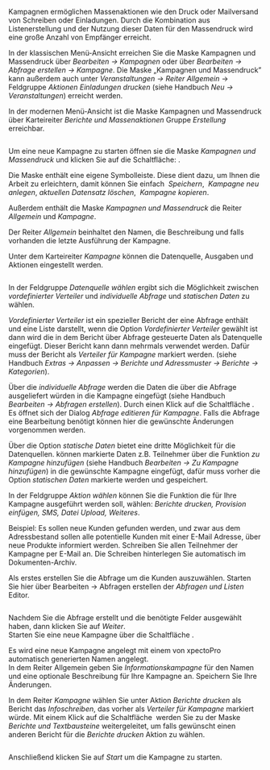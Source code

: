 <!DOCTYPE html>
<html>
<head>
<meta charset="utf-8">
<meta name="viewport" content="width=device-width, initial-scale=1.0">
<title>700_Kampagnen.md</title>
<link rel="stylesheet" href="https://stackedit.io/res-min/themes/base.css" />
<script type="text/javascript" src="https://cdn.mathjax.org/mathjax/latest/MathJax.js?config=TeX-AMS_HTML"></script>
</head>
<body><div class="container"><p>Kampagnen ermöglichen Massenaktionen wie den Druck oder Mailversand von Schreiben oder Einladungen. Durch die  Kombination aus Listenerstellung und der Nutzung dieser Daten für den Massendruck wird eine große Anzahl von Empfänger erreicht.</p>

<p>In der klassischen Menü-Ansicht erreichen Sie die Maske Kampagnen und Massendruck  über <em>Bearbeiten → Kampagnen</em> oder über <em>Bearbeiten → Abfrage erstellen → Kampagne</em>. Die Maske „Kampagnen und Massendruck” kann außerdem auch unter <em>Veranstaltungen → Reiter Allgemein</em> → Feldgruppe <em>Aktionen</em> <em>Einladungen drucken</em> (siehe Handbuch <em>Neu  → Veranstaltungen</em>) erreicht werden.</p>

<p>In der modernen Menü-Ansicht ist die Maske Kampagnen und Massendruck über Karteireiter <em>Berichte und Massenaktionen</em> Gruppe <em>Erstellung</em> erreichbar.</p>

<p><img src="http://xpecto.github.io/docs/img/img_1461670219898.png" alt="" title=""></p>

<p>Um eine neue Kampagne zu starten öffnen sie die Maske <em>Kampagnen und Massendruck</em> und klicken Sie auf die Schaltfläche: <img src="http://xpecto.github.io/docs/img/img_1461665467946.png" alt="" title="">.</p>

<p>Die Maske enthält eine eigene Symbolleiste. Diese dient dazu, um Ihnen die Arbeit zu erleichtern,  damit können Sie einfach <img src="http://xpecto.github.io/docs/img/img_1461671943922.png" alt="" title=""> <em>Speichern</em>,  <img src="http://xpecto.github.io/docs/img/img_1461671772817.png" alt="" title=""> <em>Kampagne neu anlegen</em>,<img src="http://xpecto.github.io/docs/img/img_1461577385984.png" alt="" title=""> <em>aktuellen Datensatz löschen</em>,  <img src="http://xpecto.github.io/docs/img/img_1461671810290.png" alt="" title="">  <em>Kampagne kopieren</em>.</p>

<p>Außerdem enthält die  Maske <em>Kampagnen und Massendruck</em> die  Reiter <em>Allgemein</em> und <em>Kampagne</em>. </p>

<p>Der Reiter <em>Allgemein</em> beinhaltet den Namen, die Beschreibung und falls vorhanden die letzte Ausführung der Kampagne.</p>

<p>Unter dem Karteireiter <em>Kampagne</em> können die Datenquelle, Ausgaben und Aktionen eingestellt werden.</p>

<p><img src="http://xpecto.github.io/docs/img/img_1461673010754.png" alt="" title=""></p>

<p>In der Feldgruppe <em>Datenquelle wählen</em> ergibt sich die Möglichkeit zwischen <em>vordefinierter Verteiler</em> und <em>individuelle Abfrage</em>  und <em>statischen Daten</em> zu wählen.</p>

<p><em>Vordefinierter Verteiler</em> ist ein spezieller Bericht der eine Abfrage enthält und eine Liste darstellt, wenn die Option <em>Vordefinierter Verteiler</em> gewählt ist dann wird die in dem Bericht über Abfrage gesteuerte Daten als Datenquelle eingefügt. Dieser Bericht kann dann mehrmals verwendet werden. Dafür muss der Bericht als <em>Verteiler für Kampagne</em> markiert werden. (siehe Handbuch <em>Extras → Anpassen → Berichte und Adressmuster → Berichte → Kategorien</em>). </p>

<p>Über die <em>individuelle Abfrage</em> werden die Daten die über die Abfrage ausgeliefert würden in die Kampagne eingefügt (siehe Handbuch <em>Bearbeiten → Abfragen erstellen</em>). Durch einen Klick auf die Schaltfläche <img src="http://xpecto.github.io/docs/img/img_1461674902900.png" alt="" title="">. Es öffnet sich der Dialog <em>Abfrage editieren für Kampagne</em>. Falls die Abfrage eine Bearbeitung benötigt können hier die gewünschte Änderungen vorgenommen werden.</p>

<p>Über die Option <em>statische Daten</em> bietet eine dritte Möglichkeit für die Datenquellen. können markierte Daten z.B. Teilnehmer über die Funktion <em>zu Kampagne hinzufügen</em> (siehe Handbuch <em>Bearbeiten →  Zu Kampagne hinzufügen</em>) in die gewünschte Kampagne eingefügt, dafür muss vorher die Option <em>statischen Daten</em> markierte werden und gespeichert.</p>

<p>In der Feldgruppe <em>Aktion wählen</em> können Sie die Funktion die für Ihre Kampagne  ausgeführt werden soll, wählen: <em>Berichte drucken, Provision einfügen, SMS, Datei Upload, Weiteres</em>.</p>

<p>Beispiel: Es sollen neue Kunden gefunden werden, und zwar aus dem Adressbestand sollen alle potentielle Kunden mit einer E-Mail Adresse, über neue Produkte informiert werden. Schreiben Sie allen Teilnehmer der Kampagne per E-Mail an. Die Schreiben hinterlegen Sie automatisch im Dokumenten-Archiv.</p>

<p>Als erstes erstellen Sie die Abfrage um die Kunden auszuwählen. Starten Sie hier über Bearbeiten → Abfragen erstellen der <em>Abfragen und Listen</em> Editor. </p>

<p><img src="http://xpecto.github.io/docs/img/img_1461676078337.png" alt="" title=""></p>

<p>Nachdem Sie die Abfrage erstellt  und die benötigte Felder ausgewählt haben,  dann klicken Sie auf <em>Weiter</em>. <br>
Starten Sie eine neue Kampagne über die Schaltfläche <img src="http://xpecto.github.io/docs/img/img_1461676124268.png" alt="" title="">. </p>

<p>Es wird eine neue Kampagne angelegt mit einem von xpectoPro automatisch generierten Namen angelegt. <br>
In dem Reiter Allgemein geben Sie <em>Informationskampagne</em> für den Namen und eine optionale Beschreibung für Ihre Kampagne an. Speichern Sie Ihre Änderungen.</p>

<p>In dem Reiter <em>Kampagne</em> wählen Sie unter Aktion <em>Berichte drucken</em> als Bericht das <em>Infoschreiben</em>, das vorher als <em>Verteiler für Kampagne</em> markiert würde. Mit einem Klick auf die Schaltfläche <img src="http://xpecto.github.io/docs/img/img_1461940899447.png" alt="" title=""> werden Sie zu der Maske <em>Berichte und Textbausteine</em> weitergeleitet, um falls gewünscht einen anderen Bericht für die <em>Berichte drucken</em> Aktion zu wählen.</p>

<p><img src="http://xpecto.github.io/docs/img/img_1461676474711.png" alt="" title=""></p>

<p>Anschließend klicken Sie auf <em>Start</em> um die Kampagne zu starten.</p></div></body>
</html>